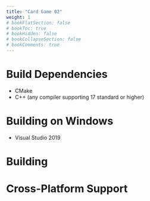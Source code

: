 ```yaml
---
title: "Card Game 02"
weight: 1
# bookFlatSection: false
# bookToc: true
# bookHidden: false
# bookCollapseSection: false
# bookComments: true
---
```

# Build Dependencies
- CMake
- C++ (any compiler supporting 17 standard or higher)

# Building on Windows
- Visual Studio 2019

# Building 

# Cross-Platform Support


